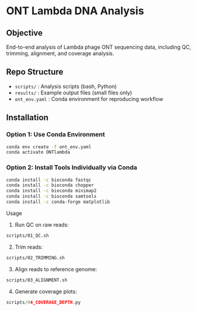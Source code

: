 # ONT Lambda DNA Analysis

## Objective
End-to-end analysis of Lambda phage ONT sequencing data, including QC, trimming, alignment, and coverage analysis.

## Repo Structure
- `scripts/` : Analysis scripts (bash, Python)
- `results/` : Example output files (small files only)
- `ont_env.yaml` : Conda environment for reproducing workflow

## Installation

### Option 1: Use Conda Environment 
```bash
conda env create -f ont_env.yaml
conda activate ONTlambda
```
### Option 2: Install Tools Individually via Conda
```bash
conda install -c bioconda fastqc
conda install -c bioconda chopper
conda install -c bioconda minimap2
conda install -c bioconda samtools
conda install -c conda-forge matplotlib
```
Usage

1. Run QC on raw reads:

```bash
scripts/01_QC.sh
```

2. Trim reads:

```bash 
scripts/02_TRIMMING.sh
```

3. Align reads to reference genome:

```bash
scripts/03_ALIGNMENT.sh
```

4. Generate coverage plots:

```python
scripts/04_COVERAGE_DEPTH.py
```
